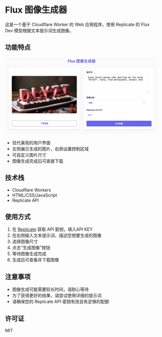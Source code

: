 # Flux 图像生成器

这是一个基于 Cloudflare Worker 的 Web 应用程序，使用 Replicate 的 Flux Dev 模型根据文本提示词生成图像。

## 功能特点

![](./example.jpg)

- 现代美观的用户界面
- 左侧展示生成的图片，右侧设置控制区域
- 可自定义图片尺寸
- 图像生成完成后可直接下载

## 技术栈

- Cloudflare Workers
- HTML/CSS/JavaScript
- Replicate API

## 使用方式

1. 在 [Replicate](https://replicate.com/) 获取 API 密钥，填入API KEY
2. 在右侧输入文本提示词，描述您想要生成的图像
3. 选择图像尺寸
4. 点击"生成图像"按钮
5. 等待图像生成完成
6. 生成后可查看并下载图像

## 注意事项

- 图像生成可能需要较长时间，请耐心等待
- 为了获得更好的结果，请尝试使用详细的提示词
- 请确保您的 Replicate API 密钥有效且有足够的配额

## 许可证

MIT 